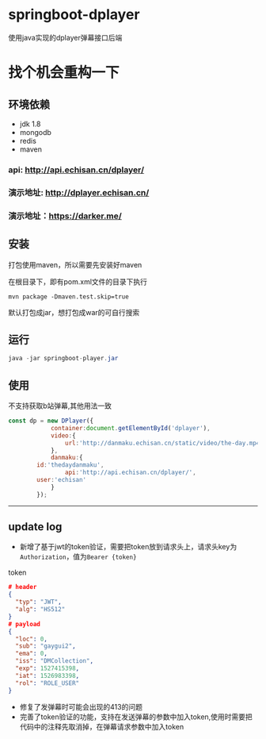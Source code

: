 # springboot-dplayer
使用java实现的dplayer弹幕接口后端
# 找个机会重构一下
## 环境依赖
* jdk 1.8
* mongodb
* redis
* maven

### api: http://api.echisan.cn/dplayer/
### 演示地址: http://dplayer.echisan.cn/
### 演示地址：https://darker.me/

## 安装
打包使用maven，所以需要先安装好maven

在根目录下，即有pom.xml文件的目录下执行
```
mvn package -Dmaven.test.skip=true
```

默认打包成jar，想打包成war的可自行搜索

## 运行
```java
java -jar springboot-player.jar
```

## 使用
不支持获取b站弹幕,其他用法一致
```javascript
const dp = new DPlayer({
            container:document.getElementById('dplayer'),
            video:{
                url:'http://danmaku.echisan.cn/static/video/the-day.mp4'
            },
            danmaku:{
		id:'thedaydanmaku',
                api:'http://api.echisan.cn/dplayer/',
		user:'echisan'
            }
        });
```

***

## update log
* 新增了基于jwt的token验证，需要把token放到请求头上，请求头key为`Authorization`，值为`Bearer {token}`

token
```json
# header
{
  "typ": "JWT",
  "alg": "HS512"
}
# payload
{
  "loc": 0,
  "sub": "gaygui2",
  "ema": 0,
  "iss": "DMCollection",
  "exp": 1527415398,
  "iat": 1526983398,
  "rol": "ROLE_USER"
}
```
* 修复了发弹幕时可能会出现的413的问题
* 完善了token验证的功能，支持在发送弹幕的参数中加入token,使用时需要把代码中的注释先取消掉，在弹幕请求参数中加入token
